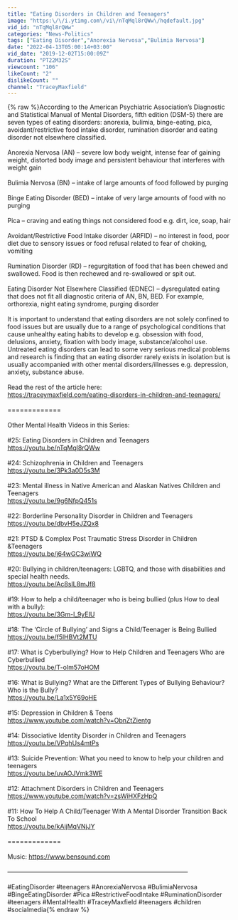 ```yaml
---
title: "Eating Disorders in Children and Teenagers"
image: "https:\/\/i.ytimg.com\/vi\/nTqMql8rQWw\/hqdefault.jpg"
vid_id: "nTqMql8rQWw"
categories: "News-Politics"
tags: ["Eating Disorder","Anorexia Nervosa","Bulimia Nervosa"]
date: "2022-04-13T05:00:14+03:00"
vid_date: "2019-12-02T15:00:09Z"
duration: "PT22M32S"
viewcount: "106"
likeCount: "2"
dislikeCount: ""
channel: "TraceyMaxfield"
---
```

{% raw %}According to the American Psychiatric Association’s Diagnostic and Statistical Manual of Mental Disorders, fifth edition (DSM-5) there are seven types of eating disorders: anorexia, bulimia, binge-eating, pica, avoidant/restrictive food intake disorder, rumination disorder and eating disorder not elsewhere classified.<br /><br />Anorexia Nervosa (AN) – severe low body weight, intense fear of gaining weight, distorted body image and persistent behaviour that interferes with weight gain<br /><br />Bulimia Nervosa (BN) – intake of large amounts of food followed by purging<br /><br />Binge Eating Disorder (BED) – intake of very large amounts of food with no purging<br /><br />Pica – craving and eating things not considered food e.g. dirt, ice, soap, hair<br /><br />Avoidant/Restrictive Food Intake disorder (ARFID) – no interest in food, poor diet due to sensory issues or food refusal related to fear of choking, vomiting<br /><br />Rumination Disorder (RD) – regurgitation of food that has been chewed and swallowed. Food is then rechewed and re-swallowed or spit out.<br /> <br />Eating Disorder Not Elsewhere Classified (EDNEC) – dysregulated eating that does not fit all diagnostic criteria of AN, BN, BED. For example, orthorexia, night eating syndrome, purging disorder<br /><br />It is important to understand that eating disorders are not solely confined to food issues but are usually due to a range of psychological conditions that cause unhealthy eating habits to develop e.g. obsession with food, delusions, anxiety, fixation with body image, substance/alcohol use. Untreated eating disorders can lead to some very serious medical problems and research is finding that an eating disorder rarely exists in isolation but is usually accompanied with other mental disorders/illnesses e.g. depression, anxiety, substance abuse. <br /><br />Read the rest of the article here: <br /><a rel="nofollow" target="blank" href="https://traceymaxfield.com/eating-disorders-in-children-and-teenagers/">https://traceymaxfield.com/eating-disorders-in-children-and-teenagers/</a><br /><br />=============<br /><br />Other Mental Health Videos in this Series:<br /><br />#25: Eating Disorders in Children and Teenagers<br /><a rel="nofollow" target="blank" href="https://youtu.be/nTqMql8rQWw">https://youtu.be/nTqMql8rQWw</a><br /><br />#24: Schizophrenia in Children and Teenagers<br /><a rel="nofollow" target="blank" href="https://youtu.be/3Pk3a0D5s3M">https://youtu.be/3Pk3a0D5s3M</a><br /><br />#23: Mental illness in Native American and Alaskan Natives Children and Teenagers<br /><a rel="nofollow" target="blank" href="https://youtu.be/9g6NfpQ451s">https://youtu.be/9g6NfpQ451s</a><br /><br />#22: Borderline Personality Disorder in Children and Teenagers<br /><a rel="nofollow" target="blank" href="https://youtu.be/dbvH5eJZQx8">https://youtu.be/dbvH5eJZQx8</a><br /><br />#21: PTSD &amp; Complex Post Traumatic Stress Disorder in Children &amp;Teenagers <br /><a rel="nofollow" target="blank" href="https://youtu.be/j64wGC3wiWQ">https://youtu.be/j64wGC3wiWQ</a><br /><br />#20: Bullying in children/teenagers: LGBTQ, and those with disabilities and special health needs.<br /><a rel="nofollow" target="blank" href="https://youtu.be/Ac8sIL8mJf8">https://youtu.be/Ac8sIL8mJf8</a><br /><br />#19: How to help a child/teenager who is being bullied (plus How to deal with a bully):<br /><a rel="nofollow" target="blank" href="https://youtu.be/3Gm-l_9yEIU">https://youtu.be/3Gm-l_9yEIU</a><br /><br />#18: The ‘Circle of Bullying’ and Signs a Child/Teenager is Being Bullied<br /><a rel="nofollow" target="blank" href="https://youtu.be/f5lHBVt2MTU">https://youtu.be/f5lHBVt2MTU</a><br /><br />#17: What is Cyberbullying? How to Help Children and Teenagers Who are Cyberbullied<br /><a rel="nofollow" target="blank" href="https://youtu.be/T-oIm57oHOM">https://youtu.be/T-oIm57oHOM</a><br /><br />#16: What is Bullying? What are the Different Types of Bullying Behaviour? Who is the Bully?<br /><a rel="nofollow" target="blank" href="https://youtu.be/La1x5Y69oHE">https://youtu.be/La1x5Y69oHE</a><br /><br />#15: Depression in Children &amp; Teens<br /><a rel="nofollow" target="blank" href="https://www.youtube.com/watch?v=ObnZtZientg">https://www.youtube.com/watch?v=ObnZtZientg</a><br /><br />#14: Dissociative Identity Disorder in Children and Teenagers<br /><a rel="nofollow" target="blank" href="https://youtu.be/VPqhUs4mtPs">https://youtu.be/VPqhUs4mtPs</a><br /><br />#13: Suicide Prevention: What you need to know to help your children and teenagers<br /><a rel="nofollow" target="blank" href="https://youtu.be/uvAOJVmk3WE">https://youtu.be/uvAOJVmk3WE</a><br /><br />#12: Attachment Disorders in Children and Teenagers<br /><a rel="nofollow" target="blank" href="https://www.youtube.com/watch?v=zsWiHXFzHpQ">https://www.youtube.com/watch?v=zsWiHXFzHpQ</a><br /><br />#11: How To Help A Child/Teenager With A Mental Disorder Transition Back To School<br /><a rel="nofollow" target="blank" href="https://youtu.be/kAijMqVNjJY">https://youtu.be/kAijMqVNjJY</a><br /><br />=============<br /><br />Music: <a rel="nofollow" target="blank" href="https://www.bensound.com">https://www.bensound.com</a><br /><br />—————————————————————————————<br /><br />#EatingDisorder  #teenagers #AnorexiaNervosa #BulimiaNervosa #BingeEatingDisorder #Pica #RestrictiveFoodIntake #RuminationDisorder #teenagers #MentalHealth  #TraceyMaxfield  #teenagers #children #socialmedia{% endraw %}
